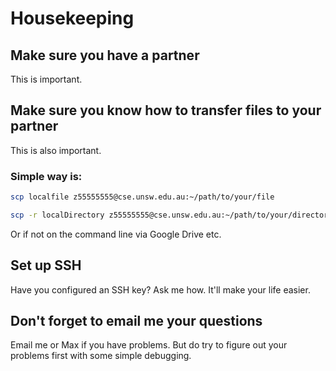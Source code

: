 # Housekeeping

## Make sure you have a partner

This is important.

## Make sure you know how to transfer files to your partner

This is also important.

### Simple way is:

```bash
scp localfile z55555555@cse.unsw.edu.au:~/path/to/your/file
```

```bash
scp -r localDirectory z55555555@cse.unsw.edu.au:~/path/to/your/directory
```

Or if not on the command line via Google Drive etc.

## Set up SSH

Have you configured an SSH key? Ask me how. It'll make your life easier.

## Don't forget to email me your questions

Email me or Max if you have problems. But do try to figure out your problems first with some simple debugging.
